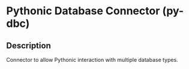 # Pythonic Database Connector (py-dbc)


## Description
Connector to allow Pythonic interaction with multiple database types.
